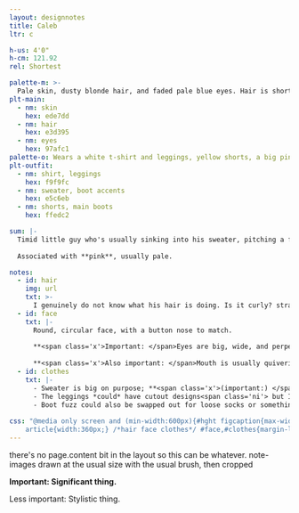 ```yaml
---
layout: designnotes
title: Caleb
ltr: c

h-us: 4'0"
h-cm: 121.92
rel: Shortest

palette-m: >-
  Pale skin, dusty blonde hair, and faded pale blue eyes. Hair is short and frazzled, drawn with stylistic "bumps" for a softer appearance.
plt-main:
  - nm: skin
    hex: ede7dd
  - nm: hair
    hex: e3d395
  - nm: eyes
    hex: 97afc1
palette-o: Wears a white t-shirt and leggings, yellow shorts, a big pink off-shoulder sweater with sleeves that cover the hands, and fuzzy yellow & pink boots.
plt-outfit:
  - nm: shirt, leggings
    hex: f9f9fc
  - nm: sweater, boot accents
    hex: e5c6eb
  - nm: shorts, main boots
    hex: ffedc2

sum: |-
  Timid little guy who's usually sinking into his sweater, pitching a fit, or both. Huge, nervous eyes and a mouth that's always wavering. Clothes drown him in soft pastels; hands are almost always tucked into long sleeves.
  
  Associated with **pink**, usually pale.

notes:
  - id: hair
    img: url
    txt: >-
      I genuinely do not know what his hair is doing. Is it curly? straight? The world may never know. <span class='ni'>The way I draw it, the "bumps" tend to tilt outward from a straighter "nub" at the back of the head.</span>
  - id: face
    txt: |-
      Round, circular face, with a button nose to match.
      
      **<span class='x'>Important: </span>Eyes are big, wide, and perpetually sad- and/or nervous-looking**; <span class='ni'>I tend to tilt the outer line downwards for a droopy look.</span> Short, round eyebrows.
      
      **<span class='x'>Also important: </span>Mouth is usually quivering or otherwise tense**<span class='ni'>; I almost always draw it with shaky lines, even with open-mouthed or smiling expressions.</span>
  - id: clothes
    txt: |-
      - Sweater is big on purpose; **<span class='x'>(important:) </span>hands are rarely if ever visible**.
      - The leggings *could* have cutout designs<span class='ni'> but I am too lazy to draw them consistently so they don't.</span>
      - Boot fuzz could also be swapped out for loose socks or something. Just put something pink and soft there.
      
css: "@media only screen and (min-width:600px){#hght figcaption{max-width:8em;} #main{width:600px; padding-right:55px;} body{width:1365px;} #sum{width:45.65rem;}
	article{width:360px;} /*hair face clothes*/ #face,#clothes{margin-left:370px;} #clothes{margin-top:295px;} article img{margin:.5em 0;}}"
---
```

there's no page.content bit in the layout so this can be whatever. note-images drawn at the usual size with the usual brush, then cropped

**<span class='x'>Important: </span>Significant thing.**

<span class='ni'><span class='x'>Less important: </span>Stylistic thing.</span>